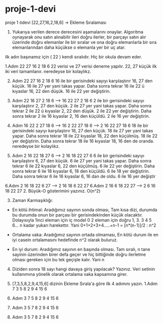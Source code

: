 # proje-1-devi
proje 1 ödevi
[22,27,16,2,18,6] -> Ekleme Sıralaması
1. Yukarıya verilen derece derecesini aşamalarını onaylar.
Algoritma oynayarak onu satın alınabilir ileri doğru ilerler, bir parçayı satın alır üzerinde doğru elemanlar ile bir sıralar ve ona doğru elemanlarla bir sıra elemanlarından daha küçükse o elemanla yer bir uç atar.

ilk adın başınamız için ( 22 ) kendi sıralıdır. Hiç bir okula devam eder.

1.Adım	22	27	16	2	18	6
22 verisi ve 27 verisi deneme yapılır. 22, 27 küçük ilk iki veri tamamlanır. neredeyse bir kolaylıkz.

2. Adım	22	27	16	2	18	6
16 ile bir gerisindeki sayıyı karşılaştırır 16, 27 den küçük. 16 ile 27 yer yani takas yapar. Daha sonra tekrar 16 ile 22 ü kıyaslar 16, 22 den düşük. 16 ile 22 yer değiştirin.

3. Adım	22	16	27	2	18	6	-->	16	22	27	2	18	6
2 ile bir gerisindeki sayıyı karşılaştırır 2, 27 den küçük. 2 ile 27 yer yani takas yapar. Daha sonra tekrar 2 ile 22 ü kıyaslar 2, 22 den düşük. 2 ile 22 yer değiştirin. Daha sonra tekrar 2 ile 16 kıyaslar 2, 16 den küçüldü. 2 ile 16 yer değiştirin.

4. Adım	16	22	2	27	18	6	-->	16	2	22	27	18	6
-->	2	16	22	27	18	6
18 ile bir gerisindeki sayıyı karşılaştırır 18, 27 den küçük. 18 ile 27 yer yani takas yapar. Daha sonra tekrar 18 ile 22 kıyaslar 18, 22 den küçülmüş. 18 ile 22 yer değiştirin. Daha sonra tekrar 18 ile 16 kıyaslar 18, 16 den de oranda. neredeyse bir kolaylıkz.

5. Adım	2	16	22	18	27	6	-->	2	16	18	22	27	6
6 ile bir gerisindeki sayıyı karşılaştırır 6, 27 den küçük. 6 ile 27 yer yani takas yapar. Daha sonra tekrar 6 ile 22 kıyaslar 6, 22 den küçülmüş. 6 ile 22 yer değiştirin. Daha sonra tekrar 6 ile 18 kıyaslar 6, 18 den küçüldü. 6 ile 18 yer değiştirin. Daha sonra tekrar 6 ile 16 kıyaslar 6, 16 dan de oldu. 6 ile 16 yer değiştir

6.Adım	2	16	18	22	6	27	-->	2	16	18	6	22	27
6.Adım	2	16	6	18	22	27	-->	2	6	16	18	22	27
2. Büyük-O gösterimini yazınız.
O(n^2)

3. Zaman Karmaşıklığı:
- En kötü ihtimal: Aradığımız sayının sonda olması,
Tam kısa dizi, durumda bu durumda onun bir parçası bir gerisindekinden küçük olacaktır. Dolayısıyla 1inci eleman için iç model 0 2 eleman için doğru 1, 3. 3 4 5 6… n kadar yukarı harekettır. Yani 0+1+2+3+4…..+n-1 = [n*(n-1)]/2 : n^2

- Ortalama vaka: Aradığımız sayının ortada olmaması,
En kötü durum ile en iyi casein ortalamasını hedefinde n^2 olarak buluruz.

- En iyi durum: Aradığımız sayının en başında olması.
Tam sıralı, n tane sayinin üzerinden birer defa geçer ve hiç bittiğinde doğru ilerletme olması gereken için bu tek geçişle kalır. Yani n

4. Diziden sonra 18 sayı hangi davaya giriş yapılacak? Yazınız.
Veri setinin kullanımına yönelik olarak ortalama vaka kapsamına girer.

2. [7,3,5,8,2,9,4,15,6] dizinin Ekleme Sırala'a göre ilk 4 adımını yazın.
1.Adım	7	3	5	8	2	9	4	15	6
2. Adım	3	7	5	8	2	9	4	15	6
3. Adım	3	5	7	8	2	9	4	15	6
4. Adım	3	5	7	8	2	9	4	15	6
